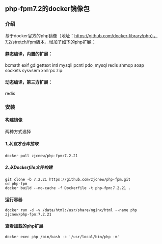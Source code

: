 ## php-fpm7.2的docker镜像包
### 介绍
基于docker官方的php镜像（地址：https://github.com/docker-library/php），7.2/stretch/fpm版本，增加了如下的php扩展：
#### 静态编译，内置的扩展：
bcmath
exif
gd
gettext
intl
mysqli
pcntl
pdo_mysql
redis
shmop
soap
sockets
sysvsem
xmlrpc
zip
#### 动态编译，第三方扩展：
redis
### 安装
#### 构建镜像
两种方式选择
##### 1.从官方仓库拉取
```
docker pull zjcnew/php-fpm:7.2.21
```
##### 2.从Dockerfile文件构建

```
git clone -b 7.2.21 https://github.com/zjcnew/php-fpm.git
cd php-fpm
docker build --no-cache -f Dockerfile -t php-fpm:7.2.21 .
```
#### 运行容器
```
docker run -d -v /data/html:/usr/share/nginx/html --name php zjcnew/php-fpm:7.2.21
```
#### 查看加载的php扩展
```
docker exec php /bin/bash -c '/usr/local/bin/php -m'
```

